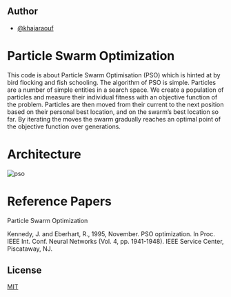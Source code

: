 
## Author

- [@khajaraouf](https://www.github.com/khajaraouf)


# Particle Swarm Optimization

This code is about Particle Swarm Optimisation (PSO) which is hinted at by bird flocking and fish schooling. The algorithm of PSO is simple. Particles are a number of simple entities in a search space. We create a population of particles and measure their individual fitness with an objective function of the problem. Particles are then moved from their current to the next position based on their personal best location, and on the swarm’s best location so far. By iterating the moves the swarm gradually reaches an optimal point of the objective function over generations.


# Architecture

![pso](https://github.com/khajaraouf/PSO_Python_Implementation/assets/70451209/ec119b45-5122-4a6c-b326-1d43eca02a1e)

# Reference Papers

Particle Swarm Optimization

Kennedy, J. and Eberhart, R., 1995, November. PSO optimization. In Proc. IEEE Int. Conf. Neural Networks (Vol. 4, pp. 1941-1948). IEEE Service Center, Piscataway, NJ.

## License

[MIT](https://choosealicense.com/licenses/mit/)

